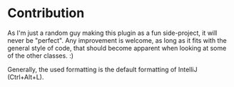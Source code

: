 # Contribution
As I'm just a random guy making this plugin as a fun side-project, it will never be "perfect".
Any improvement is welcome, as long as it fits with the general style of code, that should become apparent when looking at some of the other classes. :)

Generally, the used formatting is the default formatting of IntelliJ (Ctrl+Alt+L).

